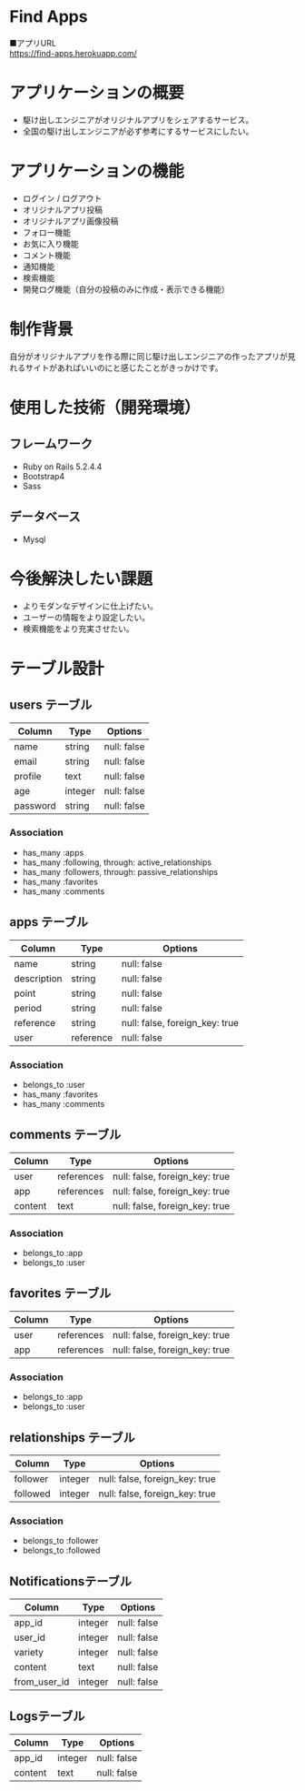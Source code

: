 # Find Apps
■アプリURL<br>
https://find-apps.herokuapp.com/

# アプリケーションの概要
- 駆け出しエンジニアがオリジナルアプリをシェアするサービス。
- 全国の駆け出しエンジニアが必ず参考にするサービスにしたい。

# アプリケーションの機能
- ログイン / ログアウト
- オリジナルアプリ投稿
- オリジナルアプリ画像投稿
- フォロー機能
- お気に入り機能
- コメント機能
- 通知機能
- 検索機能
- 開発ログ機能（自分の投稿のみに作成・表示できる機能）

# 制作背景
自分がオリジナルアプリを作る際に同じ駆け出しエンジニアの作ったアプリが見れるサイトがあればいいのにと感じたことがきっかけです。

<!-- プログラミング言語や年齢・スクールなどのカテゴリーなどで検索して自分の環境に近い人が作ったオリジナルアプリを見ることができるので、かなり参考になるかと思います！ -->

# 使用した技術（開発環境）
## フレームワーク
- Ruby on Rails 5.2.4.4
- Bootstrap4
- Sass

## データベース
- Mysql

# 今後解決したい課題
- よりモダンなデザインに仕上げたい。
- ユーザーの情報をより設定したい。
- 検索機能をより充実させたい。


# テーブル設計

## users テーブル

| Column   | Type    | Options     |
| -------- | ------- | ----------- |
| name     | string  | null: false |
| email    | string  | null: false |
| profile  | text    | null: false |
| age      | integer | null: false |
| password | string  | null: false |

### Association

- has_many :apps
- has_many :following, through: active_relationships
- has_many :followers, through: passive_relationships
- has_many :favorites
- has_many :comments

## apps テーブル

| Column      | Type      | Options                        |
| ----------- | --------- | ------------------------------ |
| name        | string    | null: false                    |
| description | string    | null: false                    |
| point       | string    | null: false                    |
| period      | string    | null: false                    |
| reference   | string    | null: false, foreign_key: true |
| user        | reference | null: false                    |

### Association

- belongs_to       :user
- has_many         :favorites
- has_many         :comments

## comments テーブル

| Column  | Type       | Options                        |
| ------- | ---------- | ------------------------------ |
| user    | references | null: false, foreign_key: true |
| app     | references | null: false, foreign_key: true |
| content | text       | null: false, foreign_key: true |

### Association

- belongs_to :app
- belongs_to :user

## favorites テーブル

| Column  | Type       | Options                        |
| ------- | ---------- | ------------------------------ |
| user    | references | null: false, foreign_key: true |
| app     | references | null: false, foreign_key: true |

### Association

- belongs_to :app
- belongs_to :user

## relationships テーブル

| Column   | Type       | Options                        |
| -------- | ---------- | ------------------------------ |
| follower | integer    | null: false, foreign_key: true |
| followed | integer    | null: false, foreign_key: true |

### Association

- belongs_to :follower
- belongs_to :followed

## Notificationsテーブル

| Column   | Type   | Options     |
| -------- | ------ | ----------- |
| app_id  | integer | null: false |
| user_id | integer | null: false |
| variety | integer | null: false |
| content | text    | null: false |
| from_user_id | integer    | null: false |

## Logsテーブル

| Column  | Type    | Options     |
| ------- | ------- | ----------- |
| app_id  | integer | null: false |
| content | text    | null: false |
